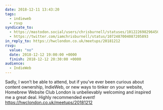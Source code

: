 ```yaml
---
date: 2018-12-11 13:43:20
tags:
  - indieweb
  - rsvp
syndicate_to:
  - https://mastodon.social/users/chrisburnell/statuses/101222698296450938
  - https://twitter.com/iamchrisburnell/status/1072487004087205893
in_reply_to: https://hwclondon.co.uk/meetups/20181212
rsvp:
  value: "no"
  date: 2018-12-12 19:00:00 +0000
  finish: 2018-12-12 20:30:00 +0000
audience:
  - IndieWeb
---
```


Sadly, I won’t be able to attend, but if you’ve ever been curious about content ownership, IndieWeb, or new ways to tinker on your website, Homebrew Website Club London is unbelievably welcoming and inspired me a great deal. Highly recommended event! <a href="https://hwclondon.co.uk/meetups/20181212" rel="external">https://hwclondon.co.uk/meetups/20181212</a>
